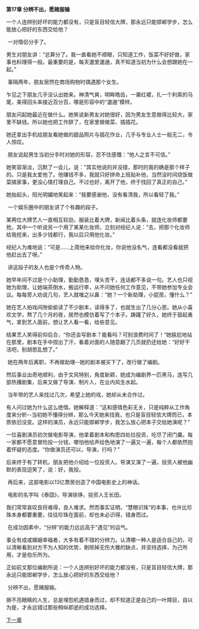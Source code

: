 **第17章 分辨不出，愿赌服输**



​    一个人连辨别好坏的能力都没有，只是盲目轻信大牌，那永远只能邯郸学步，怎么能放心把好的东西交给他？ 

​    一对情侣分手了。 

​    男生对朋友讲：“总算分了。我一直看她不顺眼，只知道工作，饭菜不好好做，家事也料理得一般。最重要的是，每天邋里邋遢，真不知道当初为什么会想跟她在一起。” 

​    事隔两年，朋友居然在商场购物时偶遇那个女生。 

​    乍见之下朋友几乎没认出她来。神清气爽，明眸皓齿，一袭红裙，扎一个利索的马尾，美得回头率接近百分百，哪是形容中的“邋遢”模样。 

​    朋友问起她最近在做什么。她笑说新男友对她很好，因为男友生意做得比较大，家里不缺钱。所以她也把工作辞了，在家里做做菜、插插花。 

​    她还拿出手机给朋友看她做的甜品照片与插花作业，几乎与专业人士一般无二，令人惊叹。 

​    朋友说起男生当初分手时对她的形容，忍不住感慨：“他人之言不可信。” 

​    她笑容渐淡，沉默了一会儿，说：“其实他说的并没错，那时的我的确是那个样子的。只是我太爱他了。他赚钱不多，我就只好拼命上班贴补他，当然没时间烧饭做菜搞家事，更没心情打理自己。不过也好，离开了他，终于找回了真正的自己。” 

​    她抬起头，阳光明媚地笑起来：“我要感谢他，没有看清我，所以看轻了我。” 

​    一个娱乐圈中的朋友讲了个有趣的段子。 

​    某两位大牌艺人一直相互较劲，服装比着大牌，新闻比着头条，就连化妆师都要抢。其中一个听说另一个用了某某化妆师，立刻对经纪人说：“去，把那个化妆师给我挖来，出多少钱都行，我以后只用他化妆。” 

​    经纪人为难地说：“可是……上周他来给你化妆，你说他没名气，连看都没看就把他赶出去了呀。” 

​    讲这段子的友人也是个传奇人物。 

​    她早年间不过是个小助理，勤勤恳恳，埋头苦干，连话都不多说一句。艺人也只视她为助理，让她端茶倒水，搬运行李，从不问她任何工作意见，不带她参加专业会议。每每旁人劝说几句，艺人就嗤之以鼻：“她？一个新助理，小屁孩，懂什么？” 

​    她在艺人拍戏间隙偷偷读了不少剧本，读得多了，也就生出了几分心思。她从小喜欢文学，熬了几个月的夜，居然也模仿着写了个本子。踌躇了好久，她终于鼓起勇气，拿到艺人面前，想让艺人看一看，给些意见。 

​    结果艺人笑得前仰后合，“你还会写剧本？能看吗？可别浪费时间了！“她尴尬地站在那里，剧本在手中捏出了汗，看着对面的人随意翻了几页就扔还给她：“好好干活吧，别胡思乱想了。” 

​    她在两年后离职，不再做助理--她的剧本被买下了，改行做了编剧。 

​    然后事业出奇地顺利，由于文风特别，角度新颖，她成为编剧界一匹黑马，连写几部热播剧集，后来又做了导演、制片人，在业内风生水起。 

​    当年带的艺人来找过几次，希望上她的戏，她却从未合作过。 

​    有人问过她为什么这么绝情。她解释道：“这和感情色彩无关，只是纯粹从工作角度来分析--当初她不懂得分辨，那么今天她来找我，也只是盲目轻信大牌而已，本质依旧没变。这样的演员，永远只能邯郸学步，我怎么放心把本子交给她演呢？” 

​    一位喜剧演员初次做电影导演，他拿着剧本和构思四处拉投资，吃尽了闭门羹。每一家都不愿意冒险投一分钱，哪怕他绘声绘色地演了一遍又一遍，每个人都依然抱着怀疑的态度。“你做演员还可以，导演，行吗？” 

​    后来终于有了转机，朋友把他介绍给一位投资人。导演又演了一遍，投资人被他幽默的表现逗笑了，说：好，我投。 

​    再后来，这部电影以13亿票房创造了中国电影史上的神话。 

​    电影的名字叫《泰囧》，导演徐铮，投资人王长田。 

​    我们常常哀叹良将难得，良人难求。然而事实证明，“慧眼识珠”的本事，也许比珍珠本身都要重要，往往珍珠在面前，却也未必识得，错身而过。 

​    在成功因素中，“分辨”的能力远远高于“遇见”的运气。 

​    事业有成或婚姻幸福者，大多有着不错的分辨力。认清哪一种人是适合自己的，可以清晰看到对方不为人知的优势，剔除掉无伤大雅的缺点，并坚持选择，为己所用，才是伯乐所为。 

​    正如前文那位编剧所说：一个人连辨别好坏的能力都没有，只是盲目轻信大牌，那永远只能邯郸学步，怎么放心把好的东西交给他？ 

​    分辨不出，愿赌服输。 

​    擦不亮眼睛的人生，总是埋怨机遇错身而过，却不知道正是自己的一叶障目，自以为是，才永远错过那些稍纵即逝的成功选择。  

[下一章](https://github.com/LiQinglin007/liqinglin/blob/master/%E4%B8%80%E5%88%87%E9%83%BD%E6%98%AF%E6%9C%80%E5%A5%BD%E7%9A%84%E5%AE%89%E6%8E%92/%E7%AC%AC18%E7%AB%A0%20%E6%8B%BF%E5%89%91%E4%B8%8A%E7%8F%AD%E7%9A%84%E4%BA%BA.md)